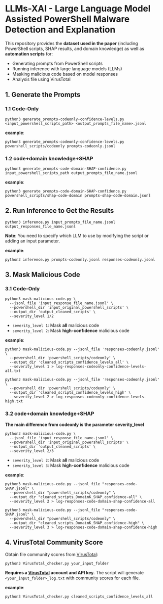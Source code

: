 # LLMs-XAI - Large Language Model Assisted PowerShell Malware Detection and Explanation

This repository provides the **dataset used in the paper** (including PowerShell scripts, SHAP results, and domain knowledge) as well as **automation scripts** for:
- Generating prompts from PowerShell scripts
- Running inference with large language models (LLMs)
- Masking malicious code based on model responses
- Analysis file using VirusTotal

## 1. Generate the Prompts

### 1.1 Code-Only
```
python3 generate_prompts-codeonly-confidence-levels.py <input_powershell_scripts_path> <output_prompts_file_name>.jsonl
```

**example**:
```
python3 generate_prompts-codeonly-confidence-levels.py powershell_scripts/codeonly prompts-codeonly.jsonl
```

### 1.2 code+domain knowledge+SHAP
```
python3 generate_prompts-code-domain-SHAP-confidence.py input_powershell_scripts_path output_prompts_file_name.jsonl
```

**example**:
```
python3 generate_prompts-code-domain-SHAP-confidence.py powershell_scripts/shap-code-domain prompts-shap-code-domain.jsonl
```

## 2. Run Inference to Get the Results
```
python3 inference.py input_prompts_file_name.jsonl output_responses_file_name.jsonl
```
**Note**: You need to specify which LLM to use by modifying the script or adding an input parameter.

**example**:
```
python3 inference.py prompts-codeonly.jsonl responses-codeonly.jsonl
```

## 3. Mask Malicious Code

### 3.1 Code-Only
```
python3 mask-malicious-code.py \
  --jsonl_file 'input_response_file_name.jsonl' \
  --powershell_dir 'input_original_powershell_scripts' \
  --output_dir 'output_cleaned_scripts' \
  --severity_level 1/2
```
- `severity_level 1`: Mask **all** malicious code  
- `severity_level 2`: Mask **high-confidence** malicious code

**example**:
```
python3 mask-malicious-code.py --jsonl_file 'responses-codeonly.jsonl' \
  --powershell_dir 'powershell_scripts/codeonly' \
  --output_dir 'cleaned_scripts_confidence_levels_all' \
  --severity_level 1 > log-responses-codeonly-confidence-levels-all.txt
```
```
python3 mask-malicious-code.py --jsonl_file 'responses-codeonly.jsonl' \
  --powershell_dir 'powershell_scripts/codeonly' \
  --output_dir 'cleaned_scripts_confidence_levels_high' \
  --severity_level 2 > log-responses-codeonly-confidence-levels-high.txt
```

### 3.2 code+domain knowledge+SHAP

**The main difference from codeonly is the parameter severity_level**
```
python3 mask-malicious-code.py \
  --jsonl_file 'input_response_file_name.jsonl' \
  --powershell_dir 'input_original_powershell_scripts' \
  --output_dir 'output_cleaned_scripts' \
  --severity_level 2/3
```
- `severity_level 2`: Mask **all** malicious code  
- `severity_level 3`: Mask **high-confidence** malicious code

**example**:
```
python3 mask-malicious-code.py --jsonl_file "responses-code-SHAP.jsonl" \
  --powershell_dir "powershell_scripts/codeonly" \
  --output_dir "cleaned_scripts_DomainK_SHAP_confidence-all" \
  --severity_level 2 > log-responses-code-domain-shap-confidence-all
```
```
python3 mask-malicious-code.py --jsonl_file "responses-code-SHAP.jsonl" \
  --powershell_dir "powershell_scripts/codeonly" \
  --output_dir "cleaned_scripts_DomainK_SHAP_confidence-high" \
  --severity_level 3 > log-responses-code-domain-shap-confidence-high
```

## 4. VirusTotal Community Score

Obtain file community scores from [VirusTotal](https://www.virustotal.com/):
```
python3 VirusTotal_checker.py your_input_folder
```
**Requires a [VirusTotal](https://www.virustotal.com/) account and API key.**
The script will generate `<your_input_folder>_log.txt` with community scores for each file.

**example**:
```
python3 VirusTotal_checker.py cleaned_scripts_confidence_levels_all
```
